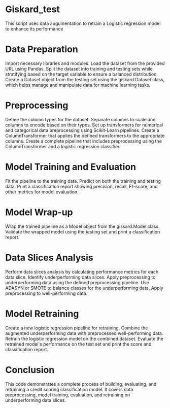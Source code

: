 # Giskard_test
This script uses data augumentation to retrain a Logistic regression model to enhance its performance
# Data Preparation
Import necessary libraries and modules.
Load the dataset from the provided URL using Pandas.
Split the dataset into training and testing sets while stratifying based on the target variable to ensure a balanced distribution.
Create a Dataset object from the testing set using the giskard.Dataset class, which helps manage and manipulate data for machine learning tasks.
# Preprocessing
Define the column types for the dataset.
Separate columns to scale and columns to encode based on their types.
Set up transformers for numerical and categorical data preprocessing using Scikit-Learn pipelines.
Create a ColumnTransformer that applies the defined transformers to the appropriate columns.
Create a complete pipeline that includes preprocessing using the ColumnTransformer and a logistic regression classifier.
# Model Training and Evaluation
Fit the pipeline to the training data.
Predict on both the training and testing data.
Print a classification report showing precision, recall, F1-score, and other metrics for model evaluation.
# Model Wrap-up
Wrap the trained pipeline as a Model object from the giskard.Model class.
Validate the wrapped model using the testing set and print a classification report.
# Data Slices Analysis
Perform data slices analysis by calculating performance metrics for each data slice.
Identify underperforming data slices.
Apply preprocessing to underperforming data using the defined preprocessing pipeline.
Use ADASYN or SMOTE to balance classes for the underperforming data.
Apply preprocessing to well-performing data.
# Model Retraining
Create a new logistic regression pipeline for retraining.
Combine the augmented underperforming data with preprocessed well-performing data.
Retrain the logistic regression model on the combined dataset.
Evaluate the retrained model's performance on the test set and print the score and classification report.
# Conclusion
This code demonstrates a complete process of building, evaluating, and retraining a credit scoring classification model. It covers data preprocessing, model training, evaluation, and retraining on underperforming data slices.
